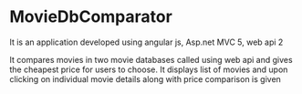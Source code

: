 # MovieDbComparator
It is an application developed using angular js, Asp.net MVC 5, web api 2 

It compares movies in two movie databases called using web api and gives the cheapest price for users to choose.
It displays list of movies and upon clicking on individual movie details along with price comparison is given

